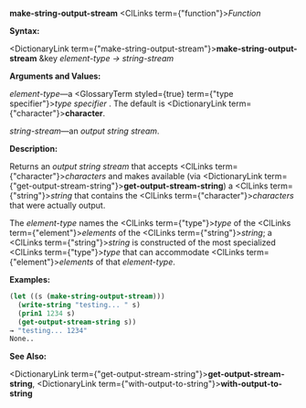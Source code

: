 **make-string-output-stream** <ClLinks  term={"function"}><i>Function</i></ClLinks> 



**Syntax:** 



<DictionaryLink  term={"make-string-output-stream"}><b>make-string-output-stream</b></DictionaryLink> &amp;key *element-type → string-stream* 



**Arguments and Values:** 



*element-type*—a <GlossaryTerm styled={true} term={"type specifier"}><i>type specifier</i></GlossaryTerm> . The default is <DictionaryLink  term={"character"}><b>character</b></DictionaryLink>. 



*string-stream*—an *output string stream*. 







 



 



**Description:** 



Returns an *output string stream* that accepts <ClLinks  term={"character"}><i>characters</i></ClLinks> and makes available (via <DictionaryLink  term={"get-output-stream-string"}><b>get-output-stream-string</b></DictionaryLink>) a <ClLinks  term={"string"}><i>string</i></ClLinks> that contains the <ClLinks  term={"character"}><i>characters</i></ClLinks> that were actually output. 



The *element-type* names the <ClLinks  term={"type"}><i>type</i></ClLinks> of the <ClLinks  term={"element"}><i>elements</i></ClLinks> of the <ClLinks  term={"string"}><i>string</i></ClLinks>; a <ClLinks  term={"string"}><i>string</i></ClLinks> is constructed of the most specialized <ClLinks  term={"type"}><i>type</i></ClLinks> that can accommodate <ClLinks  term={"element"}><i>elements</i></ClLinks> of that *element-type*. 



**Examples:**
```lisp
(let ((s (make-string-output-stream))) 
  (write-string "testing... " s) 
  (prin1 1234 s) 
  (get-output-stream-string s)) 
→ "testing... 1234" 
None.. 
```
**See Also:** 



<DictionaryLink  term={"get-output-stream-string"}><b>get-output-stream-string</b></DictionaryLink>, <DictionaryLink  term={"with-output-to-string"}><b>with-output-to-string</b></DictionaryLink> 



